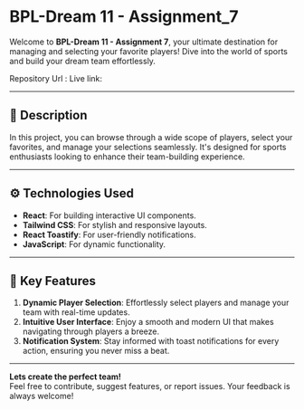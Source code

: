 #  BPL-Dream 11 - Assignment_7

Welcome to **BPL-Dream 11 - Assignment 7**, your ultimate destination for managing and selecting your favorite players! Dive into the world of sports and build your dream team effortlessly.


Repository Url : 
Live link: 

---

## 🌟 Description
In this project, you can browse through a wide scope of players, select your favorites, and manage your selections seamlessly. It's designed for sports enthusiasts looking to enhance their team-building experience.

---

## ⚙️ Technologies Used
- **React**: For building interactive UI components.
- **Tailwind CSS**: For stylish and responsive layouts.
- **React Toastify**: For user-friendly notifications.
- **JavaScript**: For dynamic functionality.

---

## 🚀 Key Features
1. **Dynamic Player Selection**: Effortlessly select players and manage your team with real-time updates.
2. **Intuitive User Interface**: Enjoy a smooth and modern UI that makes navigating through players a breeze.
3. **Notification System**: Stay informed with toast notifications for every action, ensuring you never miss a beat.

---

**Lets create the perfect team!**  
Feel free to contribute, suggest features, or report issues. Your feedback is always welcome!

